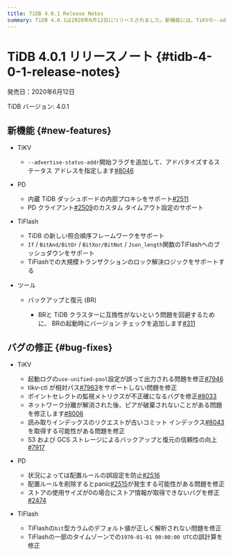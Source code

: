 ```yaml
---
title: TiDB 4.0.1 Release Notes
summary: TiDB 4.0.1は2020年6月12日にリリースされました。新機能には、TiKVの--advertise-status-addr開始フラグの追加、PDの内蔵TiDBダッシュボードの内部プロキシのサポート、TiFlashの新しい照合順序フレームワークのサポートなどがあります。バグの修正には、TiKVの起動ログの設定問題の修正、PDの配置ルールの誤設定を防止する修正などが含まれています。
---
```


# TiDB 4.0.1 リリースノート {#tidb-4-0-1-release-notes}

発売日：2020年6月12日

TiDB バージョン: 4.0.1

## 新機能 {#new-features}

-   TiKV

    -   `--advertise-status-addr`開始フラグを追加して、アドバタイズするステータス アドレスを指定します[#8046](https://github.com/tikv/tikv/pull/8046)

-   PD

    -   内蔵 TiDB ダッシュボードの内部プロキシをサポート[#2511](https://github.com/pingcap/pd/pull/2511)
    -   PD クライアント[#2509](https://github.com/pingcap/pd/pull/2509)のカスタム タイムアウト設定のサポート

-   TiFlash

    -   TiDB の新しい照合順序フレームワークをサポート
    -   `If` / `BitAnd/BitOr` / `BitXor/BitNot` / `Json_length`関数のTiFlashへのプッシュダウンをサポート
    -   TiFlashでの大規模トランザクションのロック解決ロジックをサポートする

-   ツール

    -   バックアップと復元 (BR)

        -   BRと TiDB クラスターに互換性がないという問題を回避するために、 BRの起動時にバージョン チェックを追加します[#311](https://github.com/pingcap/br/pull/311)

## バグの修正 {#bug-fixes}

-   TiKV

    -   起動ログの`use-unified-pool`設定が誤って出力される問題を修正[#7946](https://github.com/tikv/tikv/pull/7946)
    -   tikv-ctl が相対パス[#7963](https://github.com/tikv/tikv/pull/7963)をサポートしない問題を修正
    -   ポイントセレクトの監視メトリクスが不正確になるバグを修正[#8033](https://github.com/tikv/tikv/pull/8033)
    -   ネットワーク分離が解消された後、ピアが破棄されないことがある問題を修正します[#8006](https://github.com/tikv/tikv/pull/8006)
    -   読み取りインデックスのリクエストが古いコミット インデックス[#8043](https://github.com/tikv/tikv/pull/8043)を取得する可能性がある問題を修正
    -   S3 および GCS ストレージによるバックアップと復元の信頼性の向上[#7917](https://github.com/tikv/tikv/pull/7917)

-   PD

    -   状況によっては配置ルールの誤設定を防止[#2516](https://github.com/pingcap/pd/pull/2516)
    -   配置ルールを削除するとpanic[#2515](https://github.com/pingcap/pd/pull/2515)が発生する可能性がある問題を修正
    -   ストアの使用サイズが0の場合にストア情報が取得できないバグを修正[#2474](https://github.com/pingcap/pd/pull/2474)

-   TiFlash

    -   TiFlashの`bit`型カラムのデフォルト値が正しく解析されない問題を修正
    -   TiFlashの一部のタイムゾーンでの`1970-01-01 00:00:00 UTC`の誤計算を修正

